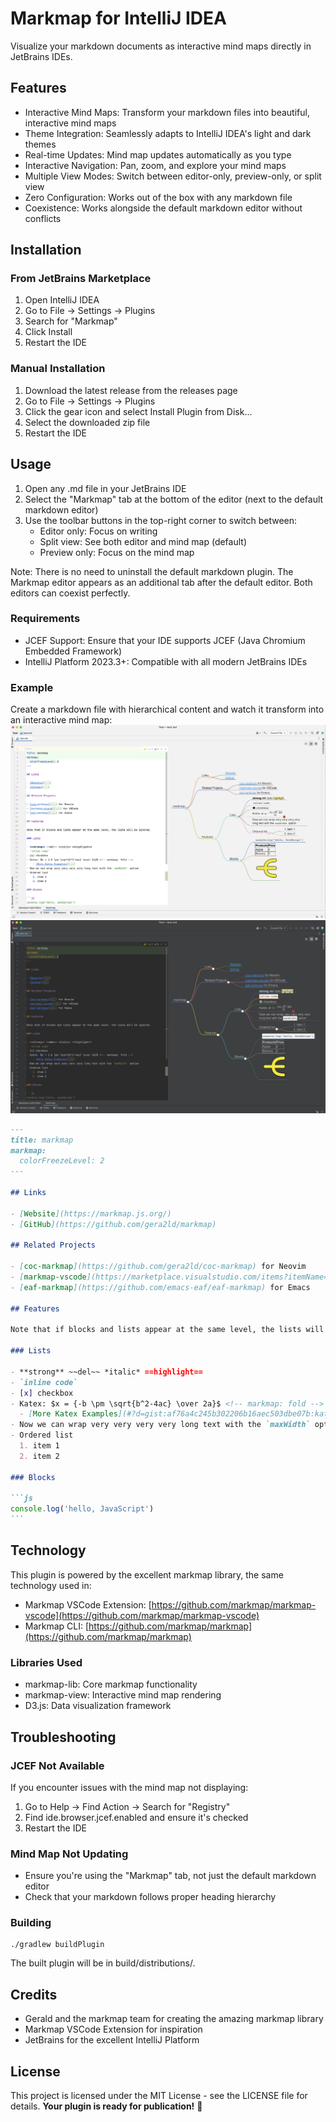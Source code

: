 # Markmap for IntelliJ IDEA
Visualize your markdown documents as interactive mind maps directly in JetBrains IDEs.
## Features
- Interactive Mind Maps: Transform your markdown files into beautiful, interactive mind maps
- Theme Integration: Seamlessly adapts to IntelliJ IDEA's light and dark themes
- Real-time Updates: Mind map updates automatically as you type
- Interactive Navigation: Pan, zoom, and explore your mind maps
- Multiple View Modes: Switch between editor-only, preview-only, or split view
- Zero Configuration: Works out of the box with any markdown file
- Coexistence: Works alongside the default markdown editor without conflicts

## Installation
### From JetBrains Marketplace
1. Open IntelliJ IDEA
2. Go to File → Settings → Plugins
3. Search for "Markmap"
4. Click Install
5. Restart the IDE

### Manual Installation
1. Download the latest release from the releases page
2. Go to File → Settings → Plugins
3. Click the gear icon and select Install Plugin from Disk...
4. Select the downloaded zip file
5. Restart the IDE

## Usage
1. Open any .md file in your JetBrains IDE
2. Select the "Markmap" tab at the bottom of the editor (next to the default markdown editor)
3. Use the toolbar buttons in the top-right corner to switch between:
    - Editor only: Focus on writing
    - Split view: See both editor and mind map (default)
    - Preview only: Focus on the mind map

Note: There is no need to uninstall the default markdown plugin. The Markmap editor appears as an additional tab after the default editor. Both editors can coexist perfectly.
### Requirements
- JCEF Support: Ensure that your IDE supports JCEF (Java Chromium Embedded Framework)
- IntelliJ Platform 2023.3+: Compatible with all modern JetBrains IDEs

### Example
Create a markdown file with hierarchical content and watch it transform into an interactive mind map:
![light.png](light.png)
![dark.png](dark.png)
~~~markdown
---
title: markmap
markmap:
  colorFreezeLevel: 2
---

## Links

- [Website](https://markmap.js.org/)
- [GitHub](https://github.com/gera2ld/markmap)

## Related Projects

- [coc-markmap](https://github.com/gera2ld/coc-markmap) for Neovim
- [markmap-vscode](https://marketplace.visualstudio.com/items?itemName=gera2ld.markmap-vscode) for VSCode
- [eaf-markmap](https://github.com/emacs-eaf/eaf-markmap) for Emacs

## Features

Note that if blocks and lists appear at the same level, the lists will be ignored.

### Lists

- **strong** ~~del~~ *italic* ==highlight==
- `inline code`
- [x] checkbox
- Katex: $x = {-b \pm \sqrt{b^2-4ac} \over 2a}$ <!-- markmap: fold -->
  - [More Katex Examples](#?d=gist:af76a4c245b302206b16aec503dbe07b:katex.md)
- Now we can wrap very very very very long text with the `maxWidth` option
- Ordered list
  1. item 1
  2. item 2

### Blocks

```js
console.log('hello, JavaScript')
```
~~~

## Technology
This plugin is powered by the excellent markmap library, the same technology used in:
- Markmap VSCode Extension: [https://github.com/markmap/markmap-vscode](https://github.com/markmap/markmap-vscode)
- Markmap CLI: [https://github.com/markmap/markmap](https://github.com/markmap/markmap)

### Libraries Used
- markmap-lib: Core markmap functionality
- markmap-view: Interactive mind map rendering
- D3.js: Data visualization framework

## Troubleshooting
### JCEF Not Available
If you encounter issues with the mind map not displaying:
1. Go to Help → Find Action → Search for "Registry"
2. Find ide.browser.jcef.enabled and ensure it's checked
3. Restart the IDE

### Mind Map Not Updating
- Ensure you're using the "Markmap" tab, not just the default markdown editor
- Check that your markdown follows proper heading hierarchy

### Building
```shell
./gradlew buildPlugin
```
The built plugin will be in build/distributions/.

## Credits
- Gerald and the markmap team for creating the amazing markmap library
- Markmap VSCode Extension for inspiration
- JetBrains for the excellent IntelliJ Platform

## License
This project is licensed under the MIT License - see the LICENSE file for details.
**Your plugin is ready for publication!** 🚀

